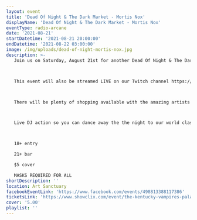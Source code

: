 ```yaml
---
layout: event
title: 'Dead Of Night & The Dark Market - Mortis Nox'
displayName: 'Dead Of Night & The Dark Market - Mortis Nox'
eventType: radio-arcane
date: '2021-08-21'
startDatetime: '2021-08-21 20:00:00'
endDatetime: '2021-08-22 03:00:00'
image: /img/uploads/dead-of-night-mortis-nox.jpg
description: >-
   Join us on Saturday, August 21st for another Dead Of Night & The Dark Market!



   This event will also be streamed LIVE on our Twitch channel https://www.twitch.tv/radio_arcane_tv



   There will be plenty of shopping available with the amazing artists of The Dark Market! There will also be FOOD available from The Limbo Food Truck!



   Live DJ action so you can dance away the the night to our world class Dark Music Specialists!



   18+ entry

   21+ bar

   $5 cover

   MASKS REQUIRED FOR ALL
shortDescription: ''
location: Art Sanctuary
facebookEventLink: 'https://www.facebook.com/events/498813388117386'
ticketsLink: 'https://www.showclix.com/event/the-kentucky-vampires-palace-of-tears'
cover: '5.00'
playlist: ''
---
```


